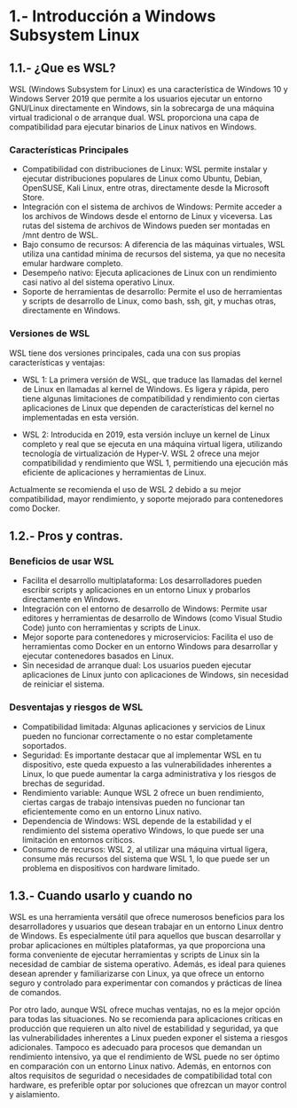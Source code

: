 # 1.- Introducción a Windows Subsystem Linux
## 1.1.- ¿Que es WSL?
WSL (Windows Subsystem for Linux) es una característica de Windows 10 y Windows Server 2019 que permite a los usuarios ejecutar un entorno GNU/Linux directamente en Windows, sin la sobrecarga de una máquina virtual tradicional o de arranque dual. WSL proporciona una capa de compatibilidad para ejecutar binarios de Linux nativos en Windows.

### Características Principales
* Compatibilidad con distribuciones de Linux: WSL permite instalar y ejecutar distribuciones populares de Linux como Ubuntu, Debian, OpenSUSE, Kali Linux, entre otras, directamente desde la Microsoft Store.
* Integración con el sistema de archivos de Windows: Permite acceder a los archivos de Windows desde el entorno de Linux y viceversa. Las rutas del sistema de archivos de Windows pueden ser montadas en /mnt dentro de WSL.
* Bajo consumo de recursos: A diferencia de las máquinas virtuales, WSL utiliza una cantidad mínima de recursos del sistema, ya que no necesita emular hardware completo.
* Desempeño nativo: Ejecuta aplicaciones de Linux con un rendimiento casi nativo al del sistema operativo Linux.
* Soporte de herramientas de desarrollo: Permite el uso de herramientas y scripts de desarrollo de Linux, como bash, ssh, git, y muchas otras, directamente en Windows.
### Versiones de WSL
WSL tiene dos versiones principales, cada una con sus propias características y ventajas:

* WSL 1: La primera versión de WSL, que traduce las llamadas del kernel de Linux en llamadas al kernel de Windows. Es ligera y rápida, pero tiene algunas limitaciones de compatibilidad y rendimiento con ciertas aplicaciones de Linux que dependen de características del kernel no implementadas en esta versión.

* WSL 2: Introducida en 2019, esta versión incluye un kernel de Linux completo y real que se ejecuta en una máquina virtual ligera, utilizando tecnología de virtualización de Hyper-V. WSL 2 ofrece una mejor compatibilidad y rendimiento que WSL 1, permitiendo una ejecución más eficiente de aplicaciones y herramientas de Linux.

Actualmente se recomienda el uso de WSL 2 debido a su mejor compatibilidad, mayor rendimiento, y soporte mejorado para contenedores como Docker.


## 1.2.- Pros y contras.
### Beneficios de usar WSL
* Facilita el desarrollo multiplataforma: Los desarrolladores pueden escribir scripts y aplicaciones en un entorno Linux y probarlos directamente en Windows.
* Integración con el entorno de desarrollo de Windows: Permite usar editores y herramientas de desarrollo de Windows (como Visual Studio Code) junto con herramientas y scripts de Linux.
* Mejor soporte para contenedores y microservicios: Facilita el uso de herramientas como Docker en un entorno Windows para desarrollar y ejecutar contenedores basados en Linux.
* Sin necesidad de arranque dual: Los usuarios pueden ejecutar aplicaciones de Linux junto con aplicaciones de Windows, sin necesidad de reiniciar el sistema.

### Desventajas y riesgos de WSL
* Compatibilidad limitada: Algunas aplicaciones y servicios de Linux pueden no funcionar correctamente o no estar completamente soportados.
* Seguridad: Es importante destacar que al implementar WSL en tu dispositivo, este queda expuesto a las vulnerabilidades inherentes a Linux,
  lo que puede aumentar la carga administrativa y los riesgos de brechas de seguridad.
* Rendimiento variable: Aunque WSL 2 ofrece un buen rendimiento, ciertas cargas de trabajo intensivas pueden no funcionar tan eficientemente como en un entorno Linux nativo.
* Dependencia de Windows: WSL depende de la estabilidad y el rendimiento del sistema operativo Windows, lo que puede ser una limitación en entornos críticos.
* Consumo de recursos: WSL 2, al utilizar una máquina virtual ligera, consume más recursos del sistema que WSL 1, lo que puede ser un problema en dispositivos con hardware limitado.


## 1.3.- Cuando usarlo y cuando no
WSL es una herramienta versátil que ofrece numerosos beneficios para los desarrolladores y usuarios que desean trabajar en un entorno Linux dentro de Windows.
Es especialmente útil para aquellos que buscan desarrollar y probar aplicaciones en múltiples plataformas, ya que proporciona una forma conveniente de ejecutar herramientas y scripts de Linux sin la necesidad de cambiar de sistema operativo. 
Además, es ideal para quienes desean aprender y familiarizarse con Linux, ya que ofrece un entorno seguro y controlado para experimentar con comandos y prácticas de línea de comandos.

Por otro lado, aunque WSL ofrece muchas ventajas, no es la mejor opción para todas las situaciones. No se recomienda para aplicaciones críticas en producción que requieren un alto nivel de estabilidad y seguridad, ya que las vulnerabilidades inherentes a Linux pueden exponer el sistema a riesgos adicionales. 
Tampoco es adecuado para procesos que demandan un rendimiento intensivo, ya que el rendimiento de WSL puede no ser óptimo en comparación con un entorno Linux nativo. 
Además, en entornos con altos requisitos de seguridad o necesidades de compatibilidad total con hardware, es preferible optar por soluciones que ofrezcan un mayor control y aislamiento.



